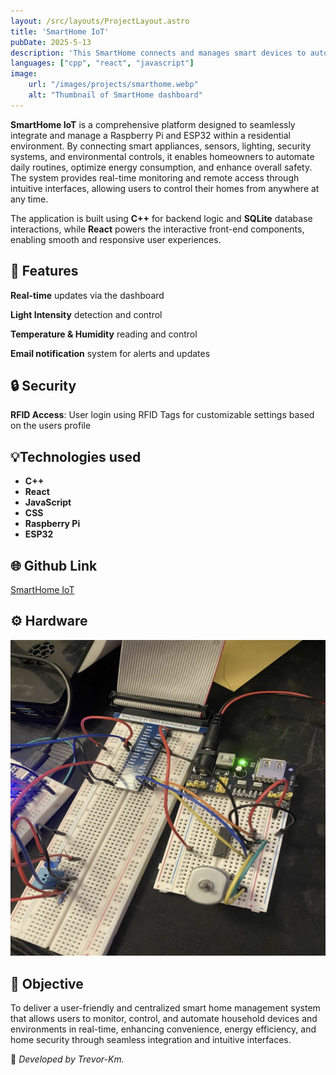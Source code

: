```yaml
---
layout: /src/layouts/ProjectLayout.astro
title: 'SmartHome IoT'
pubDate: 2025-5-13
description: 'This SmartHome connects and manages smart devices to automate tasks, monitor energy, and improve home security—all through a simple, centralized platform with real-time control.'
languages: ["cpp", "react", "javascript"]
image:
    url: "/images/projects/smarthome.webp"
    alt: "Thumbnail of SmartHome dashboard"
---
```


**SmartHome IoT** is a comprehensive platform designed to seamlessly integrate and manage a Raspberry Pi and ESP32 within a residential environment. By connecting smart appliances, sensors, lighting, security systems, and environmental controls, it enables homeowners to automate daily routines, optimize energy consumption, and enhance overall safety. The system provides real-time monitoring and remote access through intuitive interfaces, allowing users to control their homes from anywhere at any time.

The application is built using **C++** for backend logic and **SQLite** database interactions, while **React** powers the interactive front-end components, enabling smooth and responsive user experiences.

## 🧩 Features

**Real-time** updates via the dashboard

**Light Intensity** detection and control

**Temperature & Humidity** reading and control

**Email notification** system for alerts and updates

## 🔒 Security

**RFID Access**: User login using RFID Tags for customizable settings based on the users profile

## 💡Technologies used

- **C++**
- **React**
- **JavaScript**
- **CSS**
- **Raspberry Pi**
- **ESP32**

## 🌐 Github Link

[SmartHome IoT](https://github.com/Trevor-Km/smarthome-iot)

## ⚙️ Hardware

![SmartHome photo](../../../../public/images/projects/smarthome-hardware.webp)

## 🎯 Objective

To deliver a user-friendly and centralized smart home management system that allows users to monitor, control, and automate household devices and environments in real-time, enhancing convenience, energy efficiency, and home security through seamless integration and intuitive interfaces.

🚀 *Developed by Trevor-Km.*
